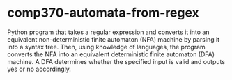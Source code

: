 # comp370-automata-from-regex

Python program that takes a regular expression and converts it into an equivalent non-deterministic finite automaton (NFA) machine by parsing it into a syntax tree. Then, using knowledge of languages, the program converts the NFA into an equivalent deterministic finite automaton (DFA) machine. A DFA determines whether the specified input is valid and outputs yes or no accordingly.
